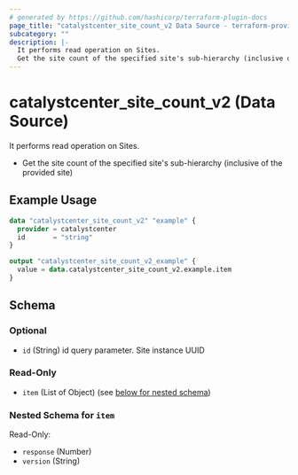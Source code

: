 ```yaml
---
# generated by https://github.com/hashicorp/terraform-plugin-docs
page_title: "catalystcenter_site_count_v2 Data Source - terraform-provider-catalystcenter"
subcategory: ""
description: |-
  It performs read operation on Sites.
  Get the site count of the specified site's sub-hierarchy (inclusive of the provided site)
---
```


# catalystcenter_site_count_v2 (Data Source)

It performs read operation on Sites.

- Get the site count of the specified site's sub-hierarchy (inclusive of the provided site)

## Example Usage

```terraform
data "catalystcenter_site_count_v2" "example" {
  provider = catalystcenter
  id       = "string"
}

output "catalystcenter_site_count_v2_example" {
  value = data.catalystcenter_site_count_v2.example.item
}
```

<!-- schema generated by tfplugindocs -->
## Schema

### Optional

- `id` (String) id query parameter. Site instance UUID

### Read-Only

- `item` (List of Object) (see [below for nested schema](#nestedatt--item))

<a id="nestedatt--item"></a>
### Nested Schema for `item`

Read-Only:

- `response` (Number)
- `version` (String)
